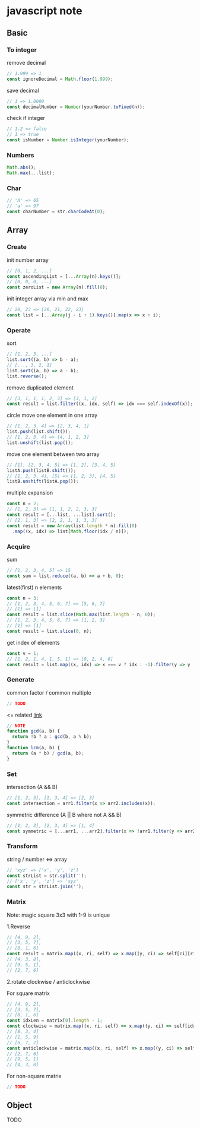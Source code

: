 # javascript note

## Basic  

### To integer  

remove decimal

```js
// 1.999 => 1
const ignoreDecimal = Math.floor(1.999);
```

save decimal

```js
// 1 => 1.0000
const decimalNumber = Number(yourNumber.toFixed(n));
```

check if integer

```js
// 1.2 => false
// 1 => true
const isNumber = Number.isInteger(yourNumber);
```

### Numbers

```js
Math.abs();
Math.max(...list);
```

### Char

```js
// 'A' => 65
// 'a' => 97
const charNumber = str.charCodeAt(0);
```

## Array

### Create

init number array

```js
// [0, 1, 2, ...]
const ascendingList = [...Array(n).keys()];
// [0, 0, 0, ...]
const zeroList = new Array(n).fill(0);
```

init integer array via min and max

```js
// 20, 23 => [20, 21, 22, 23]
const list = [...Array(j - i + 1).keys()].map(x => x + i);
```

### Operate

sort

```js
// [1, 2, 3, ...]
list.sort((a, b) => b - a);
// [..., 3, 2, 1]
list.sort((a, b) => a - b);
list.reverse();
```

remove duplicated element

```js
// [3, 1, 1, 1, 2, 3] => [3, 1, 2]
const result = list.filter((x, idx, self) => idx === self.indexOf(x));
```

circle move one element in one array

```js
// [1, 2, 3, 4] => [2, 3, 4, 1]
list.push(list.shift());
// [1, 2, 3, 4] => [4, 1, 2, 3]
list.unshift(list.pop());
```

move one element between two array

```js
// [1], [2, 3, 4, 5] => [1, 2], [3, 4, 5]
listA.push(listB.shift());
// [1, 2, 3, 4], [5] => [1, 2, 3], [4, 5]
listB.unshift(listA.pop());
```

multiple expansion

```js
const n = 2;
// [1, 2, 3] => [1, 1, 2, 2, 3, 3]
const result = [...list, ...list].sort();
// [2, 1, 3] => [2, 2, 1, 1, 3, 3]
const result = new Array(list.length * n).fill(0)
  .map((x, idx) => list[Math.floor(idx / n)]);
```

### Acquire

sum

```js
// [1, 2, 3, 4, 5] => 15
const sum = list.reduce((a, b) => a + b, 0);
```

latest(first) n elements

```js
const n = 3;
// [1, 2, 3, 4, 5, 6, 7] => [5, 6, 7]
// [1] => [1]
const result = list.slice(Math.max(list.length - n, 0));
// [1, 2, 3, 4, 5, 6, 7] => [1, 2, 3]
// [1] => [1]
const result = list.slice(0, n);
```

get index of elements

```js
const v = 1;
// [1, 2, 1, 4, 1, 5, 1] => [0, 2, 4, 6]
const result = list.map((x, idx) => x === v ? idx : -1).filter(y => y !== -1);
```

### Generate

common factor / common multiple

```js
// TODO
```

<= related [link](https://stackoverflow.com/questions/31302054/how-to-find-the-least-common-multiple-of-a-range-of-numbers/37716618)

```js
// NOTE
function gcd(a, b) {
  return !b ? a : gcd(b, a % b);
}
function lcm(a, b) {
  return (a * b) / gcd(a, b);
}
```

### Set  

intersection (A && B)

```js
// [1, 2, 3], [2, 3, 4] => [2, 3]
const intersection = arr1.filter(x => arr2.includes(x));
```

symmetric difference (A || B where not A && B)

```js
// [1, 2, 3], [2, 3, 4] => [1, 4]
const symmetric = [...arr1, ...arr2].filter(x => !arr1.filter(y => arr2.includes(y)).includes(x));
```

### Transform

string / number <=> array

```js
// 'xyz' => ['x', 'y', 'z']
const strList = str.split('');
// ['x', 'y', 'z'] => 'xyz'
const str = strList.join('');
```

### Matrix

Note: magic square 3x3 with 1-9 is unique

1.Reverse

```js
// [4, 9, 2],
// [3, 5, 7],
// [8, 1, 6]
const result = matrix.map((x, ri, self) => x.map((y, ci) => self[ci][ri]));
// [4, 3, 8],
// [9, 5, 1],
// [2, 7, 6]
```

2.rotate clockwise / anticlockwise

For square matrix

```js
// [4, 9, 2],
// [3, 5, 7],
// [8, 1, 6]
const idxLen = matrix[0].length - 1;
const clockwise = matrix.map((x, ri, self) => x.map((y, ci) => self[idxLen - ci][ri]));
// [8, 3, 4]
// [1, 5, 9]
// [6, 7, 2]
const anticlockwise = matrix.map((x, ri, self) => x.map((y, ci) => self[ci][idxLen - ri]));
// [2, 7, 6]
// [9, 5, 1]
// [4, 3, 8]
```

For non-square matrix

```js
// TODO
```

## Object  

TODO
